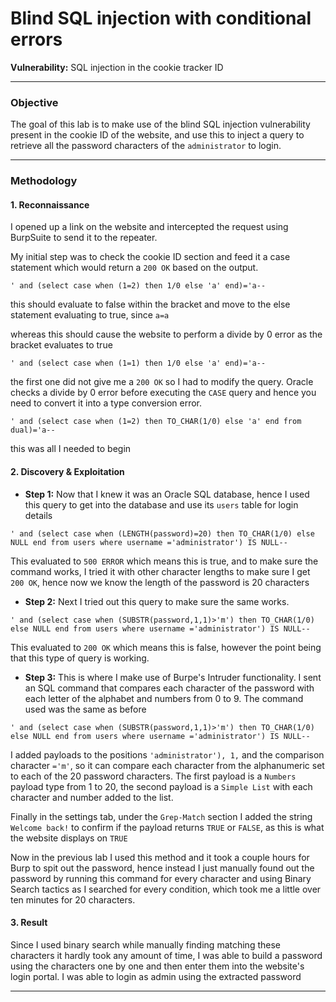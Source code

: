 # Blind SQL injection with conditional errors

**Vulnerability:** SQL injection in the cookie tracker ID

---

### Objective
The goal of this lab is to make use of the blind SQL injection vulnerability present in the cookie ID of the website, and use this to inject a query to retrieve all the password characters of the `administrator` to login.

---

### Methodology

#### 1. Reconnaissance
I opened up a link on the website and intercepted the request using BurpSuite to send it to the repeater.

My initial step was to check the cookie ID section and feed it a case statement which would return a `200 OK` based on the output.
```
' and (select case when (1=2) then 1/0 else 'a' end)='a--
```
this should evaluate to false within the bracket and move to the else statement evaluating to true, since `a=a`

whereas this should cause the website to perform a divide by 0 error as the bracket evaluates to true
```
' and (select case when (1=1) then 1/0 else 'a' end)='a--
```
the first one did not give me a `200 OK` so I had to modify the query. Oracle checks a divide by 0 error before executing the `CASE` query
and hence you need to convert it into a type conversion error.

```
' and (select case when (1=2) then TO_CHAR(1/0) else 'a' end from dual)='a--
```
this was all I needed to begin
#### 2. Discovery & Exploitation

*   **Step 1:** Now that I knew it was an Oracle SQL database, hence I used this query to get into the database and use its `users` table for login details
```
' and (select case when (LENGTH(password)=20) then TO_CHAR(1/0) else NULL end from users where username ='administrator') IS NULL-- 
```
This evaluated to `500 ERROR` which means this is true, and to make sure the command works, I tried it with other character lengths to make sure I get `200 OK`, hence now we know the length of the password is 20 characters


*   **Step 2:** Next I tried out this query to make sure the same works. 
```
' and (select case when (SUBSTR(password,1,1)>'m') then TO_CHAR(1/0) else NULL end from users where username ='administrator') IS NULL--
```
This evaluated to `200 OK` which means this is false, however the point being that this type of query is working.

*   **Step 3:** This is where I make use of Burpe's Intruder functionality. I sent an SQL command that compares each character of the password with each letter of the alphabet and numbers from 0 to 9. The command used was the same as before
```
' and (select case when (SUBSTR(password,1,1)>'m') then TO_CHAR(1/0) else NULL end from users where username ='administrator') IS NULL--
```
I added payloads to the positions `'administrator'), 1,` and the comparison character `='m'`, so it can compare each character from the alphanumeric set to each of the 20 password characters. The first payload is a `Numbers` payload type from 1 to 20, the second payload is a `Simple List` with each character and number added to the list. 

Finally in the settings tab, under the `Grep-Match` section I added the string `Welcome back!` to confirm if the payload returns `TRUE` or `FALSE`, as this is what the website displays on `TRUE`

Now in the previous lab I used this method and it took a couple hours for Burp to spit out the password, hence instead I just manually found out the password by running this command for every character and using Binary Search tactics as I searched for every condition, which took me a little over ten minutes for 20 characters.

#### 3. Result
Since I used binary search while manually finding matching these characters it hardly took any amount of time, I was able to build a password using the characters one by one and then enter them into the website's login portal.
I was able to login as admin using the extracted password


---


